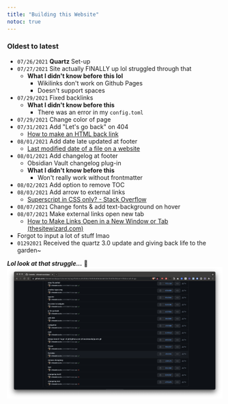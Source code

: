 ```yaml
---
title: "Building this Website"
notoc: true
---
```




### Oldest to latest
- `07/26/2021` **Quartz** Set-up
-  `07/27/2021` Site actually FINALLY up lol struggled through that
	-  **What I didn't know before this lol**
		-  Wikilinks don't work on Github Pages
		-  Doesn't support spaces
-  `07/29/2021` Fixed backlinks
	-  **What I didn't know before this**
		-  There was an error in my `config.toml`
-  `07/29/2021` Change color of page
- `07/31/2021` Add "Let's go back" on 404
	- [How to make an HTML back link](https://stackoverflow.com/questions/8814472/how-to-make-an-html-back-link)
- `08/01/2021` Add date late updated at footer
	- [Last modified date of a file on a website](https://stackoverflow.com/questions/1034794/last-modified-date-of-a-file-on-a-web-site)
- `08/01/2021` Add changelog at footer
	- Obsidian Vault changelog plug-in
	- **What I didn't know before this**
		- Won't really work without frontmatter
- `08/02/2021` Add option to remove TOC
- `08/03/2021` Add arrow to external links
	- [Superscript in CSS only? - Stack Overflow](https://stackoverflow.com/questions/501671/superscript-in-css-only/501696)
-  `08/07/2021` Change fonts & add text-background on hover
-   `08/07/2021` Make external links open new tab
	* [How to Make Links Open in a New Window or Tab (thesitewizard.com)](https://www.thesitewizard.com/html-tutorial/open-links-in-new-window-or-tab.shtml#:~:text=How%20to%20Open%20Hyperlinks%20in,your%20links%20(anchor%20tags).&text=Now%20when%20your%20visitors%20click,how%20they%20configured%20that%20browser)
- Forgot to input a lot of stuff lmao
- `01292021` Received the quartz 3.0 update and giving back life to the garden~

***Lol look at that struggle...*** 🐒
![github-struggle](/photos/github-struggle.png)